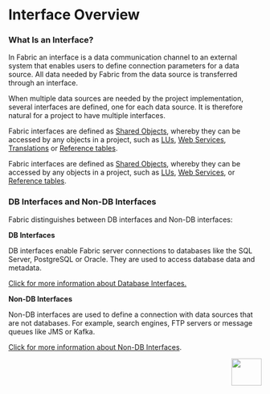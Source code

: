 # Interface Overview

### What Is an Interface?
In Fabric an interface is a data communication channel to an external system that enables users to define connection parameters for a data source. All data needed by Fabric from the data source is transferred through an interface.

When multiple data sources are needed by the project implementation, several interfaces are defined, one for each data source. It is therefore natural for a project to have multiple interfaces. 

<studio>

Fabric interfaces are defined as [Shared Objects](/articles/04_fabric_studio/12_shared_objects.md), whereby they can be accessed by any objects in a project, such as [LUs](/articles/03_logical_units/01_LU_overview.md), [Web Services](/articles/15_web_services_and_graphit/01_web_services_overview.md#web-services-overview), [Translations](/articles/09_translations/01_translations_overview_and_use_cases.md) or [Reference tables](/articles/22_reference(commonDB)_tables/01_fabric_commonDB_overview.md).

</studio>

<web>
  
Fabric interfaces are defined as [Shared Objects](/articles/04_fabric_studio/12_shared_objects.md), whereby they can be accessed by any objects in a project, such as [LUs](/articles/03_logical_units/01_LU_overview.md), [Web Services](/articles/15_web_services_and_graphit/01_web_services_overview.md#web-services-overview), or [Reference tables](/articles/22_reference(commonDB)_tables/01_fabric_commonDB_overview.md).  
  
</web>



### DB Interfaces and Non-DB Interfaces

Fabric distinguishes between DB interfaces and Non-DB interfaces:

**DB Interfaces**

DB interfaces enable Fabric server connections to databases like the SQL Server, PostgreSQL or Oracle. They are used to access database data and metadata.

[Click for more information about Database Interfaces.](/articles/05_DB_interfaces/03_DB_interfaces_overview.md)



**Non-DB Interfaces**

Non-DB interfaces are used to define a connection with data sources that are not databases. For example, search engines, FTP servers or message queues like JMS or Kafka. 

[Click for more information about Non-DB Interfaces](/articles/24_non_DB_interfaces/01_nondb_interfaces_overview.md).

[<img align="right" width="60" height="54" src="/articles/images/Next.png">](02_interfaces_source_analysis_guidelines.md) 
